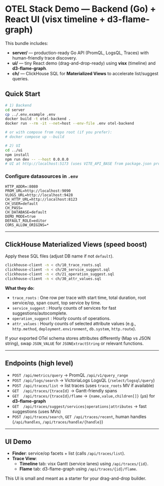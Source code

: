 # OTEL Stack Demo — Backend (Go) + React UI (visx timeline + d3-flame-graph)

This bundle includes:
- **server/** — production-ready Go API (PromQL, LogsQL, Traces) with human-friendly trace discovery.
- **ui/** — tiny React demo (drag-and-drop-ready) using **visx** (timeline) and **d3-flame-graph**.
- **ch/** — ClickHouse SQL for **Materialized Views** to accelerate list/suggest queries.

## Quick Start
```bash
# 1) Backend
cd server
cp ../.env.example .env
docker build -t otel-backend .
docker run --rm -it --net=host --env-file .env otel-backend

# or with compose from repo root (if you prefer):
# docker compose up --build

# 2) UI
cd ../ui
npm install
npm run dev -- --host 0.0.0.0
# UI at http://localhost:5173 (uses VITE_API_BASE from package.json proxy or .env)
```

### Configure datasources in `.env`
```
HTTP_ADDR=:8080
PROM_URL=http://localhost:9090
VLOGS_URL=http://localhost:9428
CH_HTTP_URL=http://localhost:8123
CH_USER=default
CH_PASS=
CH_DATABASE=default
DEMO_MODE=true
DEFAULT_ROLE=editor
CORS_ALLOW_ORIGINS=*
```

---

## ClickHouse Materialized Views (speed boost)
Apply these SQL files (adjust DB name if not `default`).

```bash
clickhouse-client -n < ch/10_trace_roots.sql
clickhouse-client -n < ch/20_service_suggest.sql
clickhouse-client -n < ch/21_operation_suggest.sql
clickhouse-client -n < ch/30_attr_values.sql
```

**What they do:**
- `trace_roots` : One row per trace with start time, total duration, root service/op, span count, top service by time.
- `service_suggest` : Hourly counts of services for fast suggestions/autocomplete.
- `operation_suggest` : Hourly counts of operations.
- `attr_values` : Hourly counts of selected attribute values (e.g., `http.method`, `deployment.environment`, `db.system`, `http.route`).

If your exported OTel schema stores attributes differently (Map vs JSON string), swap `JSON_VALUE` for `JSONExtractString` or relevant functions.

---

## Endpoints (high level)
- `POST /api/metrics/query` → PromQL `/api/v1/query_range`
- `POST /api/logs/search` → VictoriaLogs LogsQL (`/select/logsql/query`)
- `POST /api/traces/list` → list traces (uses `trace_roots` MV if available)
- `GET  /api/traces/{traceId}` → Gantt-friendly spans
- `GET  /api/traces/{traceId}/flame` → `{name,value,children[]}` (μs) for **d3-flame-graph**
- `GET  /api/traces/suggest/services|operations|attributes` → fast suggestions (uses MVs)
- `POST /api/traces/search`, `GET /api/traces/recent`, human handles (`/api/handles`, `/api/traces/handle/{handle}`)

---

## UI Demo
- **Finder**: service/op facets + list (calls `/api/traces/list`).
- **Trace View**:
  - **Timeline** tab: visx Gantt (service lanes) using `/api/traces/{id}`.
  - **Flame** tab: d3-flame-graph using `/api/traces/{id}/flame`.

This UI is small and meant as a starter for your drag-and-drop builder.
